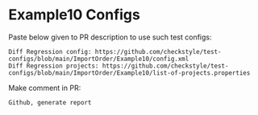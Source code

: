 # Example10 Configs
Paste below given to PR description to use such test configs:
```
Diff Regression config: https://github.com/checkstyle/test-configs/blob/main/ImportOrder/Example10/config.xml
Diff Regression projects: https://github.com/checkstyle/test-configs/blob/main/ImportOrder/Example10/list-of-projects.properties
```
Make comment in PR:
```
Github, generate report
```
